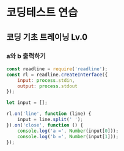 # 코딩테스트 연습
## 코딩 기초 트레이닝 Lv.0

### a와 b 출력하기

```javascript
const readline = require('readline');
const rl = readline.createInterface({
    input: process.stdin,
    output: process.stdout
});

let input = [];

rl.on('line', function (line) {
    input = line.split(' ');
}).on('close', function () {
    console.log('a =', Number(input[0]));
    console.log('b =', Number(input[1]));
});
```